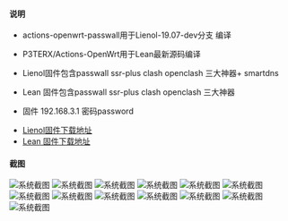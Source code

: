 ﻿#### 说明

* actions-openwrt-passwall用于Lienol-19.07-dev分支 编译
* P3TERX/Actions-OpenWrt用于Lean最新源码编译

* Lienol固件包含passwall ssr-plus clash openclash 三大神器+ smartdns 
* Lean  固件包含passwall ssr-plus clash openclash 三大神器
* 固件 192.168.3.1  密码password

- [Lienol固件下载地址](https://github.com/kenzok8/actions-openwrt-passwall/actions)
- [Lean  固件下载地址](https://github.com/kenzok8/LEDE-x86_64/actions)


#### 截图

![系统截图](https://github.com/kenzok8/Lienol/blob/master/screenshot/quan.png)
![系统截图](https://github.com/kenzok8/Lienol/blob/master/screenshot/sshot-2.png)
![系统截图](https://github.com/kenzok8/Lienol/blob/master/screenshot/sshot-3.png)
![系统截图](https://github.com/kenzok8/Lienol/blob/master/screenshot/sshot-4.png)
![系统截图](https://github.com/kenzok8/Lienol/blob/master/screenshot/sshot-5.png)
![系统截图](https://github.com/kenzok8/Lienol/blob/master/screenshot/sshot-6.png)
![系统截图](https://github.com/kenzok8/Lienol/blob/master/screenshot/sshot-7.png)
![系统截图](https://github.com/kenzok8/Lienol/blob/master/screenshot/sshot-8.png)
![系统截图](https://github.com/kenzok8/Lienol/blob/master/screenshot/sshot-9.png)
![系统截图](https://github.com/kenzok8/Lienol/blob/master/screenshot/sshot-10.png)
![系统截图](https://github.com/kenzok8/Lienol/blob/master/screenshot/sshot-11.png)
![系统截图](https://github.com/kenzok8/Lienol/blob/master/screenshot/sshot-13.png)
![系统截图](https://github.com/kenzok8/Lienol/blob/master/screenshot/sshot-14.png)
